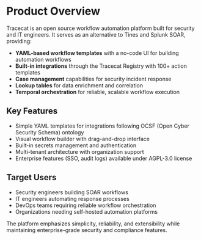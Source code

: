 # Product Overview

Tracecat is an open source workflow automation platform built for security and IT engineers. It serves as an alternative to Tines and Splunk SOAR, providing:

- **YAML-based workflow templates** with a no-code UI for building automation workflows
- **Built-in integrations** through the Tracecat Registry with 100+ action templates
- **Case management** capabilities for security incident response
- **Lookup tables** for data enrichment and correlation
- **Temporal orchestration** for reliable, scalable workflow execution

## Key Features

- Simple YAML templates for integrations following OCSF (Open Cyber Security Schema) ontology
- Visual workflow builder with drag-and-drop interface
- Built-in secrets management and authentication
- Multi-tenant architecture with organization support
- Enterprise features (SSO, audit logs) available under AGPL-3.0 license

## Target Users

- Security engineers building SOAR workflows
- IT engineers automating response processes
- DevOps teams requiring reliable workflow orchestration
- Organizations needing self-hosted automation platforms

The platform emphasizes simplicity, reliability, and extensibility while maintaining enterprise-grade security and compliance features.
